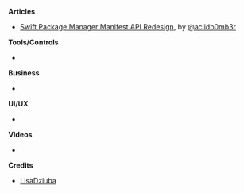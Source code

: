 
**Articles**

* [Swift Package Manager Manifest API Redesign](https://swift.org/blog/swift-package-manager-manifest-api-redesign/), by [@aciidb0mb3r](https://twitter.com/aciidb0mb3r/)


**Tools/Controls**

*

**Business**

*

**UI/UX**

*

**Videos**

*

**Credits**

* [LisaDziuba](https://github.com/lisadziuba)
